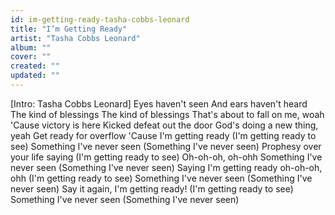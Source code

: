 ```yaml
---
id: im-getting-ready-tasha-cobbs-leonard
title: "I’m Getting Ready"
artist: "Tasha Cobbs Leonard"
album: ""
cover: ""
created: ""
updated: ""
---
```


[Intro: Tasha Cobbs Leonard]
Eyes haven't seen
And ears haven't heard
The kind of blessings
The kind of blessings
That's about to fall on me, woah
'Cause victory is here
Kicked defeat out the door
God's doing a new thing, yeah
Get ready for overflow
'Cause I'm getting ready
(I'm getting ready to see)
Something I've never seen
(Something I've never seen)
Prophesy over your life saying
(I'm getting ready to see)
Oh-oh-oh, oh-ohh
Something I've never seen
(Something I've never seen)
Saying I'm getting ready oh-oh-oh, ohh
(I'm getting ready to see)
Something I've never seen
(Something I've never seen)
Say it again, I'm getting ready!
(I'm getting ready to see)
Something I've never seen
(Something I've never seen)
